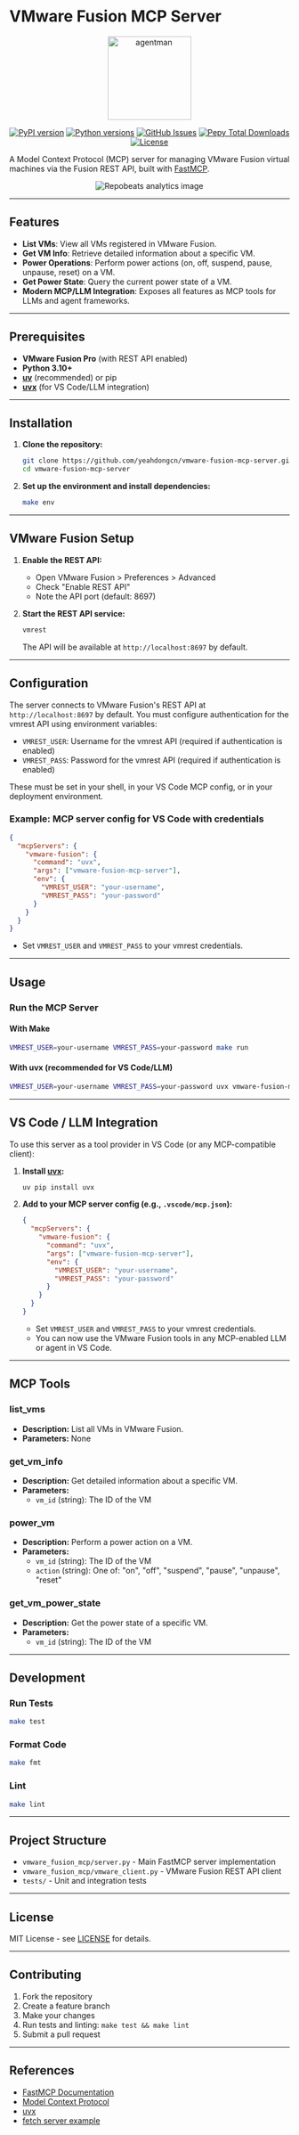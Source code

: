 # VMware Fusion MCP Server

<div align="center" id="top">
  <img src="https://github.com/user-attachments/assets/98b273c5-9ba6-4d21-a9b7-3bc7a86e3ea4" width=150 height=150 alt="agentman"></img>
</div>
</p>

<p align="center">
<a href="https://pypi.org/project/vmware-fusion-mcp-server/"><img src="https://img.shields.io/pypi/v/vmware-fusion-mcp-server?color=%2334D058&label=pypi" alt="PyPI version" /></a>
<a href="https://pypi.org/project/vmware-fusion-mcp-server/"><img src="https://img.shields.io/pypi/pyversions/vmware-fusion-mcp-server.svg?color=brightgreen" alt="Python versions" /></a>
<a href="https://github.com/yeahdongcn/vmware-fusion-mcp-server/issues"><img src="https://img.shields.io/github/issues-raw/yeahdongcn/vmware-fusion-mcp-server" alt="GitHub Issues" /></a>
<a href="https://pepy.tech/projects/vmware-fusion-mcp-server"><img alt="Pepy Total Downloads" src="https://img.shields.io/pepy/dt/vmware-fusion-mcp-server?label=pypi%20%7C%20downloads&color=brightgreen"/></a>
<a href="https://github.com/yeahdongcn/vmware-fusion-mcp-server/blob/main/LICENSE"><img src="https://img.shields.io/pypi/l/vmware-fusion-mcp-server?color=brightgreen" alt="License" /></a>
</p>

A Model Context Protocol (MCP) server for managing VMware Fusion virtual machines via the Fusion REST API, built with [FastMCP](https://github.com/jlowin/fastmcp).

<p align="center">
<img alt="Repobeats analytics image" src="https://repobeats.axiom.co/api/embed/294cd9e557650e0f6a9fd65777e44490127a5bd3.svg" />
</p>

---

## Features

- **List VMs**: View all VMs registered in VMware Fusion.
- **Get VM Info**: Retrieve detailed information about a specific VM.
- **Power Operations**: Perform power actions (on, off, suspend, pause, unpause, reset) on a VM.
- **Get Power State**: Query the current power state of a VM.
- **Modern MCP/LLM Integration**: Exposes all features as MCP tools for LLMs and agent frameworks.

---

## Prerequisites

- **VMware Fusion Pro** (with REST API enabled)
- **Python 3.10+**
- **[uv](https://github.com/astral-sh/uv)** (recommended) or pip
- **[uvx](https://github.com/modelcontextprotocol/uvx)** (for VS Code/LLM integration)

---

## Installation

1. **Clone the repository:**
   ```bash
   git clone https://github.com/yeahdongcn/vmware-fusion-mcp-server.git
   cd vmware-fusion-mcp-server
   ```

2. **Set up the environment and install dependencies:**
   ```bash
   make env
   ```

---

## VMware Fusion Setup

1. **Enable the REST API:**
   - Open VMware Fusion > Preferences > Advanced
   - Check "Enable REST API"
   - Note the API port (default: 8697)

2. **Start the REST API service:**
   ```bash
   vmrest
   ```
   The API will be available at `http://localhost:8697` by default.

---

## Configuration

The server connects to VMware Fusion's REST API at `http://localhost:8697` by default. You must configure authentication for the vmrest API using environment variables:

- `VMREST_USER`: Username for the vmrest API (required if authentication is enabled)
- `VMREST_PASS`: Password for the vmrest API (required if authentication is enabled)

These must be set in your shell, in your VS Code MCP config, or in your deployment environment.

### Example: MCP server config for VS Code with credentials

```json
{
  "mcpServers": {
    "vmware-fusion": {
      "command": "uvx",
      "args": ["vmware-fusion-mcp-server"],
      "env": {
        "VMREST_USER": "your-username",
        "VMREST_PASS": "your-password"
      }
    }
  }
}
```

- Set `VMREST_USER` and `VMREST_PASS` to your vmrest credentials.

---

## Usage

### Run the MCP Server

#### With Make

```bash
VMREST_USER=your-username VMREST_PASS=your-password make run
```

#### With uvx (recommended for VS Code/LLM)

```bash
VMREST_USER=your-username VMREST_PASS=your-password uvx vmware-fusion-mcp-server
```

---

## VS Code / LLM Integration

To use this server as a tool provider in VS Code (or any MCP-compatible client):

1. **Install [uvx](https://github.com/modelcontextprotocol/uvx):**
   ```bash
   uv pip install uvx
   ```

2. **Add to your MCP server config (e.g., `.vscode/mcp.json`):**
   ```json
   {
     "mcpServers": {
       "vmware-fusion": {
         "command": "uvx",
         "args": ["vmware-fusion-mcp-server"],
         "env": {
           "VMREST_USER": "your-username",
           "VMREST_PASS": "your-password"
         }
       }
     }
   }
   ```
   - Set `VMREST_USER` and `VMREST_PASS` to your vmrest credentials.
   - You can now use the VMware Fusion tools in any MCP-enabled LLM or agent in VS Code.

---

## MCP Tools

### list_vms

- **Description:** List all VMs in VMware Fusion.
- **Parameters:** None

### get_vm_info

- **Description:** Get detailed information about a specific VM.
- **Parameters:**
  - `vm_id` (string): The ID of the VM

### power_vm

- **Description:** Perform a power action on a VM.
- **Parameters:**
  - `vm_id` (string): The ID of the VM
  - `action` (string): One of: "on", "off", "suspend", "pause", "unpause", "reset"

### get_vm_power_state

- **Description:** Get the power state of a specific VM.
- **Parameters:**
  - `vm_id` (string): The ID of the VM

---

## Development

### Run Tests

```bash
make test
```

### Format Code

```bash
make fmt
```

### Lint

```bash
make lint
```

---

## Project Structure

- `vmware_fusion_mcp/server.py` - Main FastMCP server implementation
- `vmware_fusion_mcp/vmware_client.py` - VMware Fusion REST API client
- `tests/` - Unit and integration tests

---

## License

MIT License - see [LICENSE](LICENSE) for details.

---

## Contributing

1. Fork the repository
2. Create a feature branch
3. Make your changes
4. Run tests and linting: `make test && make lint`
5. Submit a pull request

---

## References

- [FastMCP Documentation](https://gofastmcp.com/)
- [Model Context Protocol](https://modelcontextprotocol.io/)
- [uvx](https://github.com/modelcontextprotocol/uvx)
- [fetch server example](https://github.com/modelcontextprotocol/servers/tree/main/src/fetch)
